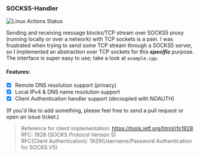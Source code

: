 ### SOCKS5-Handler
![Linux Actions Status](https://github.com/harsath/SOCKS5-Proxy-Handler/workflows/Linux/badge.svg)

Sending and receiving message blocks/TCP stream over SOCKS5 proxy (running locally or over a network) with TCP sockets is a pain. I was frustrated when trying to send some TCP stream through a SOCKS5 server, so I implemented an abstraction over TCP sockets for this ***specific*** purpose. The interface is super easy to use; take a look at `example.cpp`.

#### Features:
- [x] Remote DNS resolution support (privacy)
- [x] Local IPv4 & DNS name resolution support
- [x] Client Authentication handler support (decoupled with NOAUTH)

(If you'd like to add something, please feel free to send a pull request or open an issue ticket.)

> Reference for client implementation: https://tools.ietf.org/html/rfc1928
	<br> RFC: 1928 (SOCKS Protocol Version 5)
	<br> RFC(Client Authentication): 1929(Username/Password Authentication for SOCKS V5)
